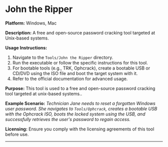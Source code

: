 # John the Ripper

**Platform:** Windows, Mac

**Description:**
A free and open-source password cracking tool targeted at Unix-based systems.

**Usage Instructions:**
1. Navigate to the `Tools/John the Ripper` directory.
2. Run the executable or follow the specific instructions for this tool.
3. For bootable tools (e.g., TRK, Ophcrack), create a bootable USB or CD/DVD using the ISO file and boot the target system with it.
4. Refer to the official documentation for advanced usage.

**Purpose:**
This tool is used to a free and open-source password cracking tool targeted at unix-based systems..

**Example Scenario:**
*Technician Jane needs to reset a forgotten Windows user password. She navigates to `Tools/Ophcrack`, creates a bootable USB with the Ophcrack ISO, boots the locked system using the USB, and successfully retrieves the user's password to regain access.*

**Licensing:**
Ensure you comply with the licensing agreements of this tool before use.

---